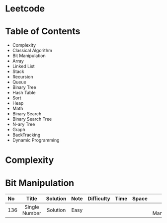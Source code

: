 # Leetcode
# Table of Contents
- Complexity
- Classical Algorithm
- Bit Manipulation
- Array
- Linked List
- Stack
- Recursion
- Queue
- Binary Tree
- Hash Table
- Sort
- Heap
- Math
- Binary Search
- Binary Search Tree
- N-ary Tree
- Graph
- BackTracking
- Dynamic Programming
# Complexity
# Bit Manipulation
| No | Title | Solution | Note | Difficulty | Time | Space | Tag |
| :--- | :----: | :----: |:----: |:----: |:----: |:----: |:----: |
| 136 | Single Number | Solution | Easy | | | |Bit Manipulation|
